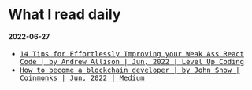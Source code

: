 <h1>What I read daily</h1><section id="reading-list-2022-06-27"><h4>2022-06-27</h4><ul><li><samp><a href="https://medium.com/gitconnected/14-tips-for-effortlessly-improving-your-weak-ass-react-code-4aea5500559c" target="_blank">14 Tips for Effortlessly Improving your Weak Ass React Code | by Andrew Allison | Jun, 2022 | Level Up Coding</a></samp></li><li><samp><a href="https://medium.com/coinmonks/how-to-become-a-blockchain-developer-7784cb8d357d" target="_blank">How to become a blockchain developer | by John Snow | Coinmonks | Jun, 2022 | Medium</a></samp></li></ul></section>